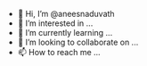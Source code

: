 - 👋 Hi, I’m @aneesnaduvath
- 👀 I’m interested in ...
- 🌱 I’m currently learning ...
- 💞️ I’m looking to collaborate on ...
- 📫 How to reach me ...

<!---
aneesnaduvath/aneesnaduvath is a ✨ special ✨ repository because its `README.md` (this file) appears on your GitHub profile.
You can click the Preview link to take a look at your changes.
--->
